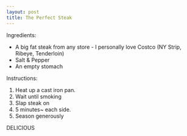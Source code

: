 ```yaml
---
layout: post
title: The Perfect Steak
---
```


Ingredients: 

- A big fat steak from any store - I personally love Costco (NY Strip, Ribeye, Tenderloin)
- Salt & Pepper
- An empty stomach

Instructions:
1. Heat up a cast iron pan.
2. Wait until smoking
3. Slap steak on
4. 5 minutes~ each side. 
5. Season generously

DELICIOUS
